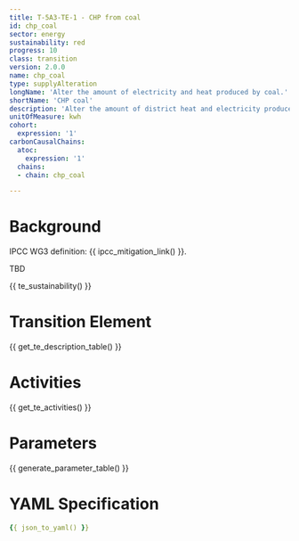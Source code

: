 ```yaml
---
title: T-5A3-TE-1 - CHP from coal
id: chp_coal
sector: energy
sustainability: red
progress: 10
class: transition
version: 2.0.0
name: chp_coal
type: supplyAlteration
longName: 'Alter the amount of electricity and heat produced by coal.'
shortName: 'CHP coal'
description: 'Alter the amount of district heat and electricity produced by CHP coal'
unitOfMeasure: kwh
cohort:
  expression: '1'
carbonCausalChains:
  atoc:
    expression: '1'
  chains:
  - chain: chp_coal

---
```




# Background

IPCC WG3 definition: {{ ipcc_mitigation_link() }}.

TBD




{{ te_sustainability() }}

# Transition Element

{{ get_te_description_table() }}




# Activities

{{ get_te_activities() }}


# Parameters

{{ generate_parameter_table() }}


# YAML Specification

```yaml
{{ json_to_yaml() }}
```
